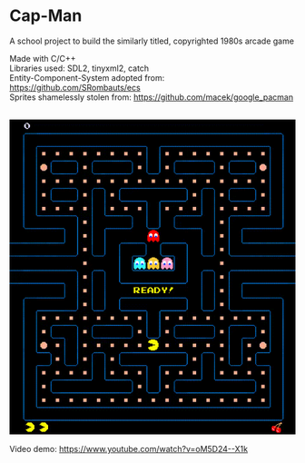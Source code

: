 # Cap-Man
A school project to build the similarly titled, copyrighted 1980s arcade game <br />

Made with C/C++ <br />
Libraries used: SDL2, tinyxml2, catch <br />
Entity-Component-System adopted from: https://github.com/SRombauts/ecs <br />
Sprites shamelessly stolen from: https://github.com/macek/google_pacman <br />
<br />

![GIF Demo: Cap-Man](https://github.com/nihk/Cap-Man/blob/master/cap-man.gif)

Video demo: https://www.youtube.com/watch?v=oM5D24--X1k
